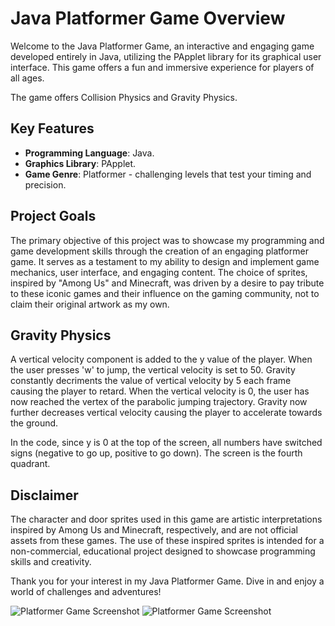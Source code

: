 # Java Platformer Game Overview

Welcome to the Java Platformer Game, an interactive and engaging game developed entirely in Java, utilizing the PApplet library for its graphical user interface. This game offers a fun and immersive experience for players of all ages.

The game offers Collision Physics and Gravity Physics. 

## Key Features

- **Programming Language**: Java.
- **Graphics Library**: PApplet.
- **Game Genre**: Platformer - challenging levels that test your timing and precision.

## Project Goals

The primary objective of this project was to showcase my programming and game development skills through the creation of an engaging platformer game. It serves as a testament to my ability to design and implement game mechanics, user interface, and engaging content. The choice of sprites, inspired by "Among Us" and Minecraft, was driven by a desire to pay tribute to these iconic games and their influence on the gaming community, not to claim their original artwork as my own.

## Gravity Physics

A vertical velocity component is added to the y value of the player.
When the user presses 'w' to jump, the vertical velocity is set to 50. Gravity constantly decriments the value of vertical velocity by 5 each frame causing the player to retard. When the vertical velocity is 0, the user has now reached the vertex of the parabolic jumping trajectory. Gravity now further decreases vertical velocity causing the player to accelerate towards the ground.

In the code, since y is 0 at the top of the screen, all numbers have switched signs (negative to go up, positive to go down). The screen is the fourth quadrant.

## Disclaimer

The character and door sprites used in this game are artistic interpretations inspired by Among Us and Minecraft, respectively, and are not official assets from these games. The use of these inspired sprites is intended for a non-commercial, educational project designed to showcase programming skills and creativity.

Thank you for your interest in my Java Platformer Game. Dive in and enjoy a world of challenges and adventures!

![Platformer Game Screenshot](https://drive.google.com/uc?export=view&id=12Utwzvv1qh76HZmcB6cJkozFvi8okKzn)
![Platformer Game Screenshot](https://drive.google.com/uc?export=view&id=1UUP2_3U4QhN4j2Ddzn0_B-XuRxb8z-Hs)
